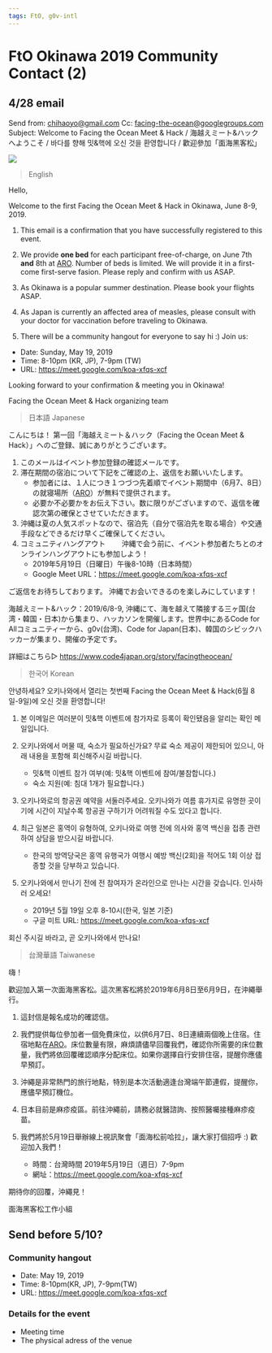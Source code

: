 ```yaml
---
tags: FtO, g0v-intl
---
```

FtO Okinawa 2019 Community Contact (2)
=====

## 4/28 email

Send from: chihaoyo@gmail.com
Cc: facing-the-ocean@googlegroups.com
Subject: Welcome to Facing the Ocean Meet & Hack / 海越えミート&ハックへようこそ / 바다를 향해 밋&핵에 오신 것을 환영합니다 / 歡迎參加「面海黑客松」

![](https://g0vhackmd.blob.core.windows.net/g0v-hackmd-images/upload_c26ebe76bc3cad68d90ab5c32314dc4c)

> English

Hello,

Welcome to the first Facing the Ocean Meet & Hack in Okinawa, June 8-9, 2019.

1. This email is a confirmation that you have successfully registered to this event.

2. We provide **one bed** for each participant free-of-charge, on June 7th **and** 8th at [ARO](https://ar-okinawa.com/). Number of beds is limited. We will provide it in a first-come first-serve fasion. Please reply and confirm with us ASAP.

3. As Okinawa is a popular summer destination. Please book your flights ASAP.

4. As Japan is currently an affected area of measles, please consult with your doctor for vaccination before traveling to Okinawa.

5. There will be a community hangout for everyone to say hi :) Join us:
* Date: Sunday, May 19, 2019
* Time: 8-10pm (KR, JP), 7-9pm (TW)
* URL: https://meet.google.com/koa-xfqs-xcf

Looking forward to your confirmation & meeting you in Okinawa!

Facing the Ocean Meet & Hack organizing team

> 日本語 Japanese

こんにちは！
第一回「海越えミート＆ハック（Facing the Ocean Meet & Hack）」へのご登録、誠にありがとうございます。

1. このメールはイベント参加登録の確認メールです。
2. 滞在期間の宿泊について下記をご確認の上、返信をお願いいたします。
    * 参加者には、１人につき１つづつ先着順でイベント期間中（6月7、8日）の就寝場所（[ARO](https://ar-okinawa.com/)）が無料で提供されます。
    * 必要か不必要かをお伝え下さい。数に限りがございますので、返信を確認次第の確保とさせていただきます。
3. 沖縄は夏の人気スポットなので、宿泊先（自分で宿泊先を取る場合）や交通手段などできるだけ早くご確保してください。
4. コミュニティハングアウト
　　沖縄で会う前に、イベント参加者たちとのオンラインハングアウトにも参加しよう！
    * 2019年5月19日（日曜日）午後8-10時（日本時間）
    * Google Meet URL：https://meet.google.com/koa-xfqs-xcf

ご返信をお待ちしております。
沖縄でお会いできるのを楽しみにしています！

海越えミート&ハック：2019/6/8-9, 沖縄にて、海を越えて隣接する三ヶ国(台湾・韓国・日本)から集まり、ハッカソンを開催します。世界中にあるCode for Allコミュニティーから、g0v(台湾)、Code for Japan(日本)、韓国のシビックハッカーが集まり、開催の予定です。

詳細はこちら▷ https://www.code4japan.org/story/facingtheocean/

> 한국어 Korean

안녕하세요? 오키나와에서 열리는 첫번째 Facing the Ocean Meet & Hack(6월 8일-9일)에 오신 것을 환영합니다! 

1. 본 이메일은 여러분이 밋&핵 이벤트에 참가자로 등록이 확인됐음을 알리는 확인 메일입니다. 

2. 오키나와에서 머물 때, 숙소가 필요하신가요? 무료 숙소 제공이 제한되어 있으니, 아래 내용을 포함해 회신해주시길 바랍니다.
    * 밋&핵 이벤트 참가 여부(예: 밋&핵 이벤트에 참여/불참합니다.)
    * 숙소 지원(예: 침대 1개가 필요합니다.)

3. 오키나와로의 항공권 예약을 서둘러주세요. 오키나와가 여름 휴가지로 유명한 곳이기에 시간이 지날수록 항공권 구하기가 어려워질 수도 있다고 합니다. 

4. 최근 일본은 홍역이 유형하여, 오키나와로 여행 전에 의사와 홍역 백신을 접종 관련하여 상담을 받으시길 바랍니다. 
    * 한국의 방역당국은 홍역 유행국가 여행시 예방 백신(2회)을 적어도 1회 이상 접종할 것을 당부하고 있습니다.

5. 오키나와에서 만나기 전에 전 참여자가 온라인으로 만나는 시간을 갖습니다. 인사하러 오세요! 
    * 2019년 5월 19일 오후 8-10시(한국, 일본 기준)
    * 구글 미트 URL: https://meet.google.com/koa-xfqs-xcf

회신 주시길 바라고, 곧 오키나와에서 만나요!

> 台灣華語 Taiwanese

嗨！

歡迎加入第一次面海黑客松。這次黑客松將於2019年6月8日至6月9日，在沖繩舉行。

1. 這封信是報名成功的確認信。

2. 我們提供每位參加者一個免費床位，以供6月7日、8日連續兩個晚上住宿。住宿地點在[ARO](https://ar-okinawa.com/)。床位數量有限，麻煩請儘早回覆我們，確認你所需要的床位數量，我們將依回覆確認順序分配床位。如果你選擇自行安排住宿，提醒你應儘早預訂。

3. 沖繩是非常熱門的旅行地點，特別是本次活動適逢台灣端午節連假，提醒你，應儘早預訂機位。

4. 日本目前是麻疹疫區。前往沖繩前，請務必就醫諮詢、按照醫囑接種麻疹疫苗。

5. 我們將於5月19日舉辦線上視訊聚會「面海松前哈拉」，讓大家打個招呼 :) 歡迎加入我們！
    * 時間：台灣時間 2019年5月19日（週日）7-9pm
    * 網址：https://meet.google.com/koa-xfqs-xcf

期待你的回覆，沖繩見！

面海黑客松工作小組


## Send before 5/10?
### Community hangout 
* Date: May 19, 2019
* Time: 8-10pm(KR, JP), 7-9pm(TW)
* URL: https://meet.google.com/koa-xfqs-xcf 

### Details for the event
* Meeting time
* The physical adress of the venue